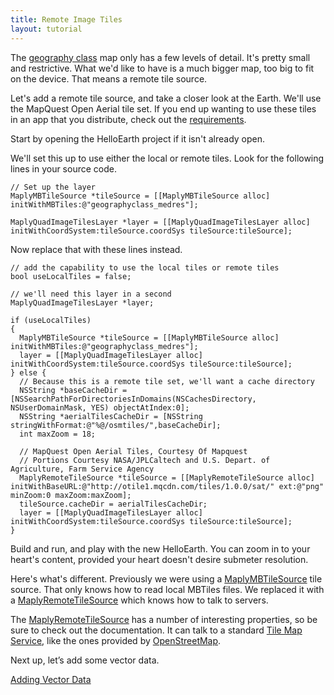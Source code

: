 ```yaml
---
title: Remote Image Tiles
layout: tutorial
---
```


The [geography class](http://a.tiles.mapbox.com/v3/mapbox.geography-class/page.html#4/0.00/0.00) map only has a few levels of detail. It's pretty small and restrictive.  What we'd like to have is a much bigger map, too big to fit on the device.  That means a remote tile source.

Let's add a remote tile source, and take a closer look at the Earth. We'll use the MapQuest Open Aerial tile set. If you end up wanting to use these tiles in an app that you distribute, check out the [requirements](http://developer.mapquest.com/web/products/open/map).

Start by opening the HelloEarth project if it isn't already open.  

We'll set this up to use either the local or remote tiles. Look for the following lines in your source code.

~~~objc
// Set up the layer
MaplyMBTileSource *tileSource = [[MaplyMBTileSource alloc] initWithMBTiles:@"geography­class_medres"];

MaplyQuadImageTilesLayer *layer = [[MaplyQuadImageTilesLayer alloc] initWithCoordSystem:tileSource.coordSys tileSource:tileSource];
~~~

Now replace that with these lines instead.

~~~objc
// add the capability to use the local tiles or remote tiles
bool useLocalTiles = false;

// we'll need this layer in a second
MaplyQuadImageTilesLayer *layer;

if (useLocalTiles)
{
  MaplyMBTileSource *tileSource = [[MaplyMBTileSource alloc] initWithMBTiles:@"geography­class_medres"];
  layer = [[MaplyQuadImageTilesLayer alloc] initWithCoordSystem:tileSource.coordSys tileSource:tileSource];
} else {
  // Because this is a remote tile set, we'll want a cache directory
  NSString *baseCacheDir = [NSSearchPathForDirectoriesInDomains(NSCachesDirectory, NSUserDomainMask, YES) objectAtIndex:0];
  NSString *aerialTilesCacheDir = [NSString stringWithFormat:@"%@/osmtiles/",baseCacheDir];
  int maxZoom = 18;

  // MapQuest Open Aerial Tiles, Courtesy Of Mapquest
  // Portions Courtesy NASA/JPL­Caltech and U.S. Depart. of Agriculture, Farm Service Agency
  MaplyRemoteTileSource *tileSource = [[MaplyRemoteTileSource alloc] initWithBaseURL:@"http://otile1.mqcdn.com/tiles/1.0.0/sat/" ext:@"png" minZoom:0 maxZoom:maxZoom];
  tileSource.cacheDir = aerialTilesCacheDir;
  layer = [[MaplyQuadImageTilesLayer alloc] initWithCoordSystem:tileSource.coordSys tileSource:tileSource];
}
~~~

Build and run, and play with the new HelloEarth. You can zoom in to your heart's content, provided your heart doesn't desire sub­meter resolution.

Here's what's different. Previously we were using a [MaplyMBTileSource](http://mousebird.github.io/WhirlyGlobe/documentation/2_3/Classes/MaplyMBTileSource.html) tile source.  That only knows how to read local MBTiles files.  We replaced it with a [MaplyRemoteTileSource](http://mousebird.github.io/WhirlyGlobe/documentation/2_3/Classes/MaplyRemoteTileSource.html) which knows how to talk to servers.

The [MaplyRemoteTileSource](http://mousebird.github.io/WhirlyGlobe/documentation/2_3/Classes/MaplyRemoteTileSource.html) has a number of interesting properties, so be sure to check out the documentation.  It can talk to a standard [Tile Map Service](http://wiki.openstreetmap.org/wiki/TMS), like the ones provided by [OpenStreetMap](http://www.openstreetmap.org/).

Next up, let’s add some vector data.

[Adding Vector Data](adding_vector_data.html)

